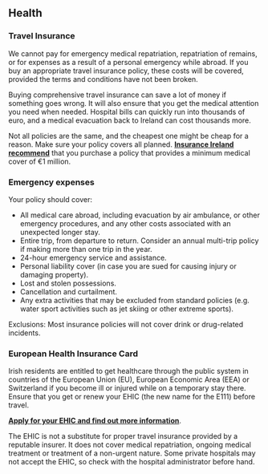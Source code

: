 ## Health

### **Travel Insurance**

We cannot pay for emergency medical repatriation, repatriation of remains, or for expenses as a result of a personal emergency while abroad. If you buy an appropriate travel insurance policy, these costs will be covered, provided the terms and conditions have not been broken.

Buying comprehensive travel insurance can save a lot of money if something goes wrong. It will also ensure that you get the medical attention you need when needed. Hospital bills can quickly run into thousands of euro, and a medical evacuation back to Ireland can cost thousands more.

Not all policies are the same, and the cheapest one might be cheap for a reason. Make sure your policy covers all planned. [**Insurance Ireland recommend**](http://www.insuranceireland.eu/consumer-information/general-non-life-insurance/travel) that you purchase a policy that provides a minimum medical cover of €1 million.

### **Emergency expenses**

Your policy should cover:

* All medical care abroad, including evacuation by air ambulance, or other emergency procedures, and any other costs associated with an unexpected longer stay.
* Entire trip, from departure to return. Consider an annual multi-trip policy if making more than one trip in the year.
* 24-hour emergency service and assistance.
* Personal liability cover (in case you are sued for causing injury or damaging property).
* Lost and stolen possessions.
* Cancellation and curtailment.
* Any extra activities that may be excluded from standard policies (e.g. water sport activities such as jet skiing or other extreme sports).

Exclusions: Most insurance policies will not cover drink or drug-related incidents.

### **European Health Insurance Card**

Irish residents are entitled to get healthcare through the public system in countries of the European Union (EU), European Economic Area (EEA) or Switzerland if you become ill or injured while on a temporary stay there. Ensure that you get or renew your EHIC (the new name for the E111) before travel.

[**Apply for your EHIC and find out more information**](http://www.hse.ie/eng/services/list/1/schemes/EHIC/apply/).

The EHIC is not a substitute for proper travel insurance provided by a reputable insurer. It does not cover medical repatriation, ongoing medical treatment or treatment of a non-urgent nature. Some private hospitals may not accept the EHIC, so check with the hospital administrator before hand.